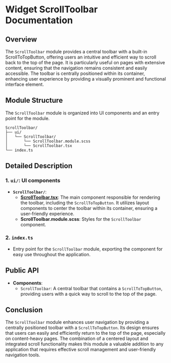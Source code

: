 # Widget ScrollToolbar Documentation

## Overview

The `ScrollToolbar` module provides a central toolbar with a built-in ScrollToTopButton, offering users an intuitive and efficient way to scroll back to the top of the page. It is particularly useful on pages with extensive content, ensuring that the navigation remains consistent and easily accessible. The toolbar is centrally positioned within its container, enhancing user experience by providing a visually prominent and functional interface element.

## Module Structure

The `ScrollToolbar`  module is organized into UI components and an entry point for the module.
```text
ScrollToolbar/
├── ui/
│   └── ScrollToolbar/
│       └── ScrollToolbar.module.scss
│       └── ScrollToolbar.tsx
└── index.ts
```

## Detailed Description

### 1. `ui/`: UI components
- **`ScrollToolbar/`**:
    - [**ScrollToolbar.tsx**](./ui/ScrollToolbar/README.md): The main component responsible for rendering the toolbar, including the `ScrollToTopButton`. It utilizes layout components to center the toolbar within its container, ensuring a user-friendly experience.
    - **ScrollToolbar.module.scss**: Styles for the `ScrollToolbar` component.

### 2. `index.ts`
- Entry point for the `ScrollToolbar` module, exporting the  component for easy use throughout the application.

## Public API
- **Components**:
    - `ScrollToolbar`: A central toolbar that contains a `ScrollToTopButton`, providing users with a quick way to scroll to the top of the page.
## Conclusion
The `ScrollToolbar` module enhances user navigation by providing a centrally positioned toolbar with a `ScrollToTopButton`. Its design ensures that users can easily and efficiently return to the top of the page, especially on content-heavy pages. The combination of a centered layout and integrated scroll functionality makes this module a valuable addition to any application that requires effective scroll management and user-friendly navigation tools.
